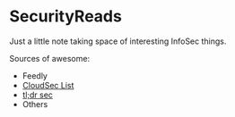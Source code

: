 # SecurityReads
Just a little note taking space of interesting InfoSec things. 


Sources of awesome:
 
  * Feedly
  * [CloudSec List](https://cloudseclist.com/past-issues/)
  * [tl;dr sec](https://tldrsec.com/newsletter/)
  * Others
